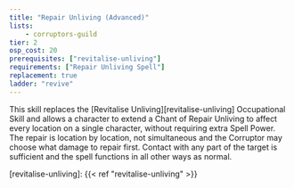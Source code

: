 ```yaml
---
title: "Repair Unliving (Advanced)"
lists:
    - corruptors-guild
tier: 2
osp_cost: 20
prerequisites: ["revitalise-unliving"]
requirements: ["Repair Unliving Spell"]
replacement: true
ladder: "revive"
---
```

This skill replaces the [Revitalise Unliving][revitalise-unliving] Occupational Skill and allows a character to extend a Chant of Repair Unliving to affect every location on a single character, without requiring extra Spell Power. The repair is location by location, not simultaneous and the Corruptor may choose what damage to repair first. Contact with any part of the target is sufficient and the spell functions in all other ways as normal.

[revitalise-unliving]: {{< ref "revitalise-unliving" >}}